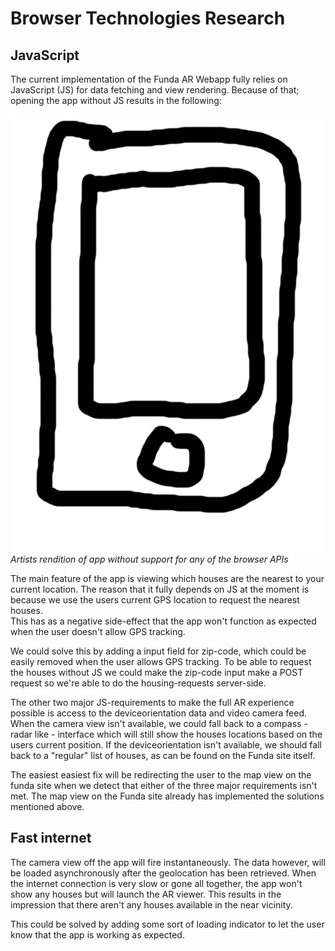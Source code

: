 # Browser Technologies Research

## JavaScript

The current implementation of the Funda AR Webapp fully relies on JavaScript (JS) for data fetching and view rendering. Because of that; opening the app without JS results in the following:

![Artists rendition of app](phone.png)  
_Artists rendition of app without support for any of the browser APIs_

The main feature of the app is viewing which houses are the nearest to your current location. The reason that it fully depends on JS at the moment is because we use the users current GPS location to request the nearest houses.  
This has as a negative side-effect that the app won't function as expected when the user doesn't allow GPS tracking.

We could solve this by adding a input field for zip-code, which could be easily removed when the user allows GPS tracking. To be able to request the houses without JS we could make the zip-code input make a POST request so we're able to do the housing-requests server-side.

The other two major JS-requirements to make the full AR experience possible is access to the deviceorientation data and video camera feed. When the camera view isn't available, we could fall back to a compass - radar like - interface which will still show the houses locations based on the users current position. If the deviceorientation isn't available, we should fall back to a "regular" list of houses, as can be found on the Funda site itself.

The easiest easiest fix will be redirecting the user to the map view on the funda site when we detect that either of the three major requirements isn't met. The map view on the Funda site already has implemented the solutions mentioned above.

## Fast internet
The camera view off the app will fire instantaneously. The data however, will be loaded asynchronously after the geolocation has been retrieved. When the internet connection is very slow or gone all together, the app won't show any houses but will launch the AR viewer. This results in the impression that there aren't any houses available in the near vicinity.

This could be solved by adding some sort of loading indicator to let the user know that the app is working as expected.
